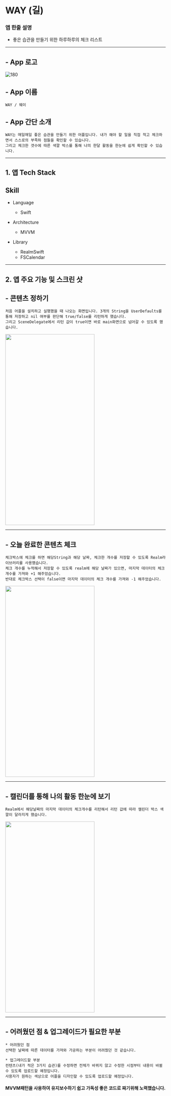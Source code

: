 # WAY (길)

### 앱 한줄 설명 
- 좋은 습관을 만들기 위한 하루하루의 체크 리스트

----------------------

## - App 로고
![180](https://user-images.githubusercontent.com/88191880/160760125-c218ed20-391e-427f-8646-afafd16fb1a9.png)

## - App 이름
    WAY / 웨이

## - App 간단 소개
    WAY는 매일매일 좋은 습관을 만들기 위한 어플입니다. 내가 해야 할 일을 직접 적고 체크하면서 스스로의 부족하 점들을 확인할 수 있습니다.
    그리고 체크한 갯수에 따른 색깔 박스를 통해 나의 한달 활동을 한눈에 쉽게 확인할 수 있습니다.

------------------------

## 1. 앱 Tech Stack

## Skill

- Language
    - Swift

- Architecture
    - MVVM

- Library
    - RealmSwift
    - FSCalendar

-------------------------------

## 2. 앱 주요 기능 및 스크린 샷
## - 콘텐츠 정하기 
    처음 어플을 설치하고 실행했을 때 나오는 화면입니다. 3개의 String을 UserDefaults를 통해 저장하고 nil 여부를 판단해 true/false를 리턴하게 했습니다.
    그리고 SceneDelegate에서 리턴 값이 true이면 바로 main화면으로 넘어갈 수 있도록 했습니다.
<img src="https://user-images.githubusercontent.com/88191880/160760219-b0297c5f-b6cd-4291-8783-16ab7a07f113.png" width="280" height="600"/>

--------------------------------

## - 오늘 완료한 콘텐츠 체크
    체크박스에 체크를 하면 해당String과 해당 날짜, 체크한 개수를 저장할 수 있도록 Realm라이브러리를 사용했습니다.
    체크 개수를 누적해서 저장할 수 있도록 realm에 해당 날짜가 있으면, 마지막 데이터의 체크개수를 가져와 +1 해주었습니다.
    반대로 체크박스 선택이 false이면 마지막 데이터의 체크 개수를 가져와 -1 해주었습니다.
<img src="https://user-images.githubusercontent.com/88191880/160760383-0c0ba80c-688a-493e-861a-10c1f3441ddb.png" width="280" height="600"/>

-------------------------------

## - 캘린더를 통해 나의 활동 한눈에 보기
    Realm에서 해당날짜의 마지막 데이터의 체크개수를 리턴해서 리턴 값에 따라 캘린더 박스 색깔이 달라지게 했습니다.
<img src="https://user-images.githubusercontent.com/88191880/160760452-2e41eb8a-ed0d-4bb8-8739-e1ddff703d05.png" width="280" height="600"/>

----------------------------------

## - 어려웠던 점 & 업그레이드가 필요한 부분
    * 어려웠던 점
    선택한 날짜에 따른 데이터를 가져와 가공하는 부분이 어려웠던 것 같습니다. 
    
    * 업그레이드할 부분
    컨텐츠(내가 적은 3가지 습관)를 수정하면 전체가 바뀌지 않고 수정한 시점부터 내용이 바뀔 수 있도록 업로드할 예정입니다.
    사용자가 원하는 색상으로 어플을 디자인할 수 있도록 업로드할 예정입니다.
    
  #### MVVM패턴을 사용하여 유지보수하기 쉽고 가독성 좋은 코드로 짜기위해 노력했습니다.
